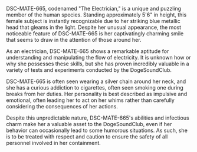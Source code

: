 DSC-MATE-665, codenamed "The Electrician," is a unique and puzzling member of the human species. Standing approximately 5'6" in height, this female subject is instantly recognizable due to her striking blue metallic head that gleams in the light. Despite her unusual appearance, the most noticeable feature of DSC-MATE-665 is her captivatingly charming smile that seems to draw in the attention of those around her.

As an electrician, DSC-MATE-665 shows a remarkable aptitude for understanding and manipulating the flow of electricity. It is unknown how or why she possesses these skills, but she has proven incredibly valuable in a variety of tests and experiments conducted by the DogeSoundClub.

DSC-MATE-665 is often seen wearing a silver chain around her neck, and she has a curious addiction to cigarettes, often seen smoking one during breaks from her duties. Her personality is best described as impulsive and emotional, often leading her to act on her whims rather than carefully considering the consequences of her actions.

Despite this unpredictable nature, DSC-MATE-665's abilities and infectious charm make her a valuable asset to the DogeSoundClub, even if her behavior can occasionally lead to some humorous situations. As such, she is to be treated with respect and caution to ensure the safety of all personnel involved in her containment.